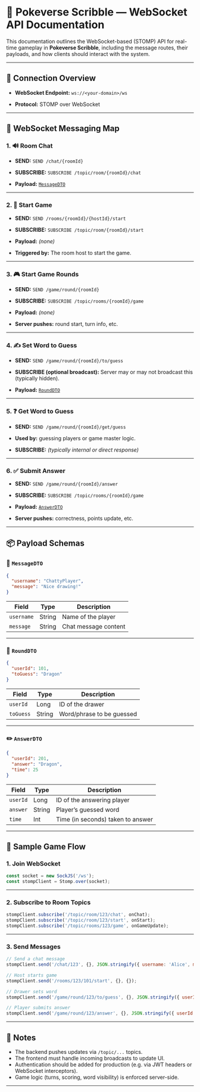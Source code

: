 # 📡 Pokeverse Scribble — WebSocket API Documentation

This documentation outlines the WebSocket-based (STOMP) API for real-time gameplay in **Pokeverse Scribble**, including the message routes, their payloads, and how clients should interact with the system.

---

## 🔌 Connection Overview

* **WebSocket Endpoint:**
  `ws://<your-domain>/ws`

* **Protocol:** STOMP over WebSocket

---

## 📍 WebSocket Messaging Map

### 1. 🔊 Room Chat

* **SEND:**
  `SEND /chat/{roomId}`

* **SUBSCRIBE:**
  `SUBSCRIBE /topic/room/{roomId}/chat`

* **Payload:** [`MessageDTO`](#message-dto)

---

### 2. 🚀 Start Game

* **SEND:**
  `SEND /rooms/{roomId}/{hostId}/start`

* **SUBSCRIBE:**
  `SUBSCRIBE /topic/room/{roomId}/start`

* **Payload:** *(none)*

* **Triggered by:** The room host to start the game.

---

### 3. 🎮 Start Game Rounds

* **SEND:**
  `SEND /game/round/{roomId}`

* **SUBSCRIBE:**
  `SUBSCRIBE /topic/rooms/{roomId}/game`

* **Payload:** *(none)*

* **Server pushes:** round start, turn info, etc.

---

### 4. ✍️ Set Word to Guess

* **SEND:**
  `SEND /game/round/{roomId}/to/guess`

* **SUBSCRIBE (optional broadcast):**
  Server may or may not broadcast this (typically hidden).

* **Payload:** [`RoundDTO`](#round-dto)

---

### 5. ❓ Get Word to Guess

* **SEND:**
  `SEND /game/round/{roomId}/get/guess`

* **Used by:** guessing players or game master logic.

* **SUBSCRIBE:** *(typically internal or direct response)*

---

### 6. ✅ Submit Answer

* **SEND:**
  `SEND /game/round/{roomId}/answer`

* **SUBSCRIBE:**
  `SUBSCRIBE /topic/rooms/{roomId}/game`

* **Payload:** [`AnswerDTO`](#answer-dto)

* **Server pushes:** correctness, points update, etc.

---

## 📦 Payload Schemas

### 🧩 `MessageDTO`

```json
{
  "username": "ChattyPlayer",
  "message": "Nice drawing!"
}
```

| Field      | Type   | Description          |
| ---------- | ------ | -------------------- |
| `username` | String | Name of the player   |
| `message`  | String | Chat message content |

---

### 🎨 `RoundDTO`

```json
{
  "userId": 101,
  "toGuess": "Dragon"
}
```

| Field     | Type   | Description               |
| --------- | ------ | ------------------------- |
| `userId`  | Long   | ID of the drawer          |
| `toGuess` | String | Word/phrase to be guessed |

---

### ✏️ `AnswerDTO`

```json
{
  "userId": 201,
  "answer": "Dragon",
  "time": 25
}
```

| Field    | Type   | Description                       |
| -------- | ------ | --------------------------------- |
| `userId` | Long   | ID of the answering player        |
| `answer` | String | Player’s guessed word             |
| `time`   | Int    | Time (in seconds) taken to answer |

---

## 🧠 Sample Game Flow

### 1. Join WebSocket

```javascript
const socket = new SockJS('/ws');
const stompClient = Stomp.over(socket);
```

---

### 2. Subscribe to Room Topics

```javascript
stompClient.subscribe('/topic/room/123/chat', onChat);
stompClient.subscribe('/topic/room/123/start', onStart);
stompClient.subscribe('/topic/rooms/123/game', onGameUpdate);
```

---

### 3. Send Messages

```javascript
// Send a chat message
stompClient.send('/chat/123', {}, JSON.stringify({ username: 'Alice', message: 'Hi!' }));

// Host starts game
stompClient.send('/rooms/123/101/start', {}, {});

// Drawer sets word
stompClient.send('/game/round/123/to/guess', {}, JSON.stringify({ userId: 101, toGuess: 'Pikachu' }));

// Player submits answer
stompClient.send('/game/round/123/answer', {}, JSON.stringify({ userId: 202, answer: 'Pikachu', time: 28 }));
```

---

## 📌 Notes

* The backend pushes updates via `/topic/...` topics.
* The frontend must handle incoming broadcasts to update UI.
* Authentication should be added for production (e.g. via JWT headers or WebSocket interceptors).
* Game logic (turns, scoring, word visibility) is enforced server-side.

---